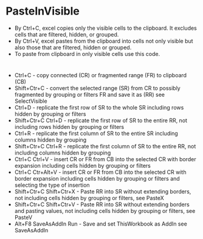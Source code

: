 # PasteInVisible
* By Ctrl+C, excel copies only the visible cells to the clipboard. It excludes cells that are filtered, hidden, or grouped.
* By Ctrl+V, excel pastes from the clipboard into cells not only visible but also those that are filtered, hidden or grouped.
* To paste  from clipboard in only visible cells use this code.
# 
* Ctrl+C - copy connected (CR) or fragmented range (FR) to clipboard (CB)
* Shift+Ctr+C - convert the selected range (SR) from CR to possibly fragmented by grouping or filters FR and save it as (RR) see SelectVisible
* Ctrl+D - replicate the first row of SR to the whole SR including rows hidden by grouping or filters
* Shift+Ctr+C Ctrl+D - replicate the first row of SR to the entire RR, not including rows hidden by grouping or filters
* Ctrl+R - replicate the first column of SR to the entire SR including columns hidden by grouping
* Shift+Ctr+C Ctrl+R - replicate the first column of SR to the entire RR, not including columns hidden by grouping
* Ctrl+C Ctrl+V - insert CR or FR from CB into the selected CR with border expansion including cells hidden by grouping or filters
* Ctrl+C Ctr+Alt+V - insert CR or FR from CB into the selected CR with border expansion including cells hidden by grouping or filters and selecting the type of insertion
* Shift+Ctr+C Shift+Ctr+X - Paste RR into SR without extending borders, not including cells hidden by grouping or filters, see PasteX
* Shift+Ctr+C Shift+Ctr+V - Paste RR into SR without extending borders and pasting values, not including cells hidden by grouping or filters, see PasteV
* Alt+F8 SaveAsAddIn Run - Save and set ThisWorkbook as AddIn see SaveAsAddIn
